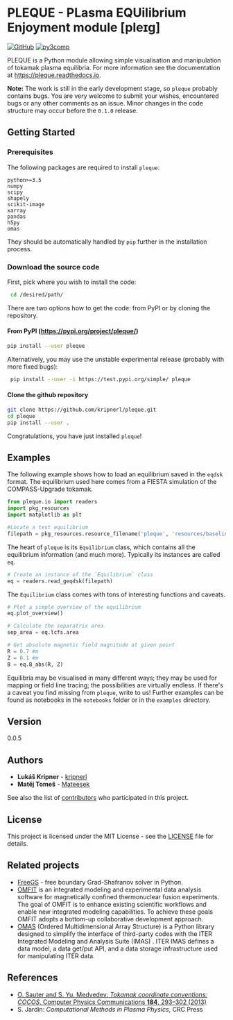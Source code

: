 # PLEQUE - **PL**asma **EQU**ilibrium **E**njoyment module \[pleɪɡ\]
[![GitHub](https://img.shields.io/github/license/mashape/apistatus.svg)](https://img.shields.io/github/license/mashape/apistatus.svg)
[![py3comp](https://img.shields.io/badge/py3-compatible-brightgreen.svg)](https://img.shields.io/badge/py3-compatible-brightgreen.svg)

PLEQUE is a Python module allowing simple visualisation and manipulation of tokamak plasma equilibria.
For more information see the documentation at https://pleque.readthedocs.io.

**Note:** The work is still in the early development stage, so `pleque` probably contains bugs. You are very welcome to submit your wishes, encountered bugs or any other comments as an issue. Minor changes in the code structure may occur before the `0.1.0` release. 

## Getting Started

### Prerequisites

The following packages are required to install `pleque`:

```
python>=3.5
numpy
scipy
shapely
scikit-image
xarray
pandas
h5py
omas
```
They should be automatically handled by `pip` further in the installation process.  

### Download the source code

 First, pick where you wish to install the code:
```bash
 cd /desired/path/
```

There are two options how to get the code: from PyPI or by cloning the repository.


#### From PyPI (https://pypi.org/project/pleque/)
```bash
pip install --user pleque
```
Alternatively, you may use the unstable experimental release (probably with more fixed bugs):
```bash
 pip install --user -i https://test.pypi.org/simple/ pleque
```

#### Clone the github repository

```bash
git clone https://github.com/kripnerl/pleque.git
cd pleque
pip install --user .
```
 Congratulations, you have just installed `pleque`!

## Examples

The following example shows how to load an equilibrium saved in the `eqdsk` format. The equilibrium used here comes from a FIESTA simulation of the COMPASS-Upgrade tokamak.

```python
from pleque.io import readers
import pkg_resources
import matplotlib as plt

#Locate a test equilibrium
filepath = pkg_resources.resource_filename('pleque', 'resources/baseline_eqdsk')
```
The heart of `pleque` is its `Equilibrium` class, which contains all the equilibrium information (and much more). Typically its instances are called `eq`.

```python
# Create an instance of the `Equilibrium` class
eq = readers.read_geqdsk(filepath)
```
The `Equilibrium` class comes with tons of interesting functions and caveats.

```python
# Plot a simple overview of the equilibrium
eq.plot_overview()

# Calculate the separatrix area
sep_area = eq.lcfs.area

# Get absolute magnetic field magnitude at given point
R = 0.7 #m
Z = 0.1 #m
B = eq.B_abs(R, Z)
```

Equilibria may be visualised in many different ways; they may be used for mapping or field line tracing; the possibilities are virtually endless. If there's a caveat you find missing from `pleque`, write to us! Further examples can be found as notebooks in the `notebooks` folder or in the `examples` directory. 

## Version

0.0.5

## Authors

* **Lukáš Kripner** - [kripnerl](https://github.com/kripnerl)
* **Matěj Tomeš** - [Mateesek](https://github.com/MatejTomes)

See also the list of [contributors](https://github.com/kripnerl/pleque/graphs/contributors) who participated in this project.

## License

This project is licensed under the MIT License - see the [LICENSE](LICENSE) file for details.

## Related projects

* [FreeGS](https://github.com/bendudson/freegs) - free boundary Grad-Shafranov solver in Python.
* [OMFIT](https://gafusion.github.io/OMFIT-source/) is an integrated modeling and experimental data analysis software for magnetically confined thermonuclear fusion experiments. The goal of OMFIT is to enhance existing scientific workflows and enable new integrated modeling capabilities. To achieve these goals OMFIT adopts a bottom-up collaborative development approach.
* [OMAS](https://gafusion.github.io/omas/) (Ordered Multidimensional Array Structure) is a Python library designed to simplify the interface of third-party codes with the ITER Integrated Modeling and Analysis Suite (IMAS) . ITER IMAS defines a data model, a data get/put API, and a data storage infrastructure used for manipulating ITER data.

## References
* [O. Sauter and S. Yu. Medvedev: *Tokamak coordinate conventions: COCOS*, Computer Physics Communications **184**, 293–302 (2013)](https://www.sciencedirect.com/science/article/pii/S0010465512002962)
* S. Jardin: *Computational Methods in Plasma Physics*, CRC Press
